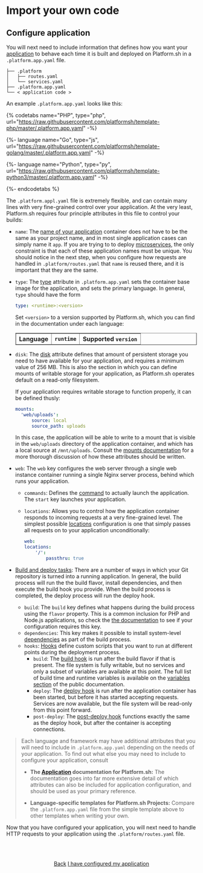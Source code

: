 # Import your own code

## Configure application

You will next need to include information that defines how you want your [application](/configuration/app-containers.md) to behave each time it is built and deployed on Platform.sh in a `.platform.app.yaml` file.
    
```.
├── .platform
│   ├── routes.yaml
│   └── services.yaml
├── .platform.app.yaml
└── < application code >
```

An example `.platform.app.yaml` looks like this:

{% codetabs name="PHP", type="php", url="https://raw.githubusercontent.com/platformsh/template-php/master/.platform.app.yaml" -%}

{%- language name="Go", type="js", url="https://raw.githubusercontent.com/platformsh/template-golang/master/.platform.app.yaml" -%}

{%- language name="Python", type="py", url="https://raw.githubusercontent.com/platformsh/template-python3/master/.platform.app.yaml" -%}

{%- endcodetabs %}


The `.platform.appl.yaml` file is extremely flexible, and can contain many lines with very fine-grained control over your application. At the very least, Platform.sh requires four principle attributes in this file to control your builds:

* `name`: The [name of your application](/configuration/app/name.md) container does not have to be the same as your project name, and in most single application cases can simply name it `app`. If you are trying to to deploy [microservices](/configuration/app/multi-app.md#example-of-a-micro-service-multi-app), the only constraint is that each of these application names must be unique. You should notice in the next step, when you configure how requests are handled in `.platform/routes.yaml` that `name` is reused there, and it is important that they are the same.

* `type`: The [type](/configuration/app/type.md) attribute in `.platform.app.yaml` sets the container base image for the application, and sets the primary language. In general, `type` should have the form
  
  ```yaml
  type: <runtime>:<version>
  ```

  Set `<version>` to a version supported by Platform.sh, which you can find in the documentation under each language: 
  
    <html>
       <head>
          <title>Runtime Supported Versions</title>
          <script type = "text/javascript" src = "/scripts/images/tableTest.js" ></script>
       </head>
       <body>
          <div class="wrapper">
          <div class="profile">
            <table id= "runtimeTable" border="1">
            <thead>
            <th>Language</th>
            <th><code>runtime</code></th>
            <th>Supported <code>version</code></th>
            </thead>
              <tbody>
              </tbody>
             </table>
          </div>
          </div>
       </body>
       <script>
       makeTable(json, "runtimes", "supported", "runtimeTable", false);
       </script>
       </body>
    </html>
  
* `disk`: The [disk](/configuration/app/storage.md) attribute defines that amount of persistent storage you need to have available for your application, and requires a minimum value of 256 MB. This is also the section in which you can define mounts of writable storage for your application, as Platform.sh operates default on a read-only filesystem. 
  
  If your application requires writable storage to function properly, it can be defined thusly:
  
  ```yaml
  mounts:
    'web/uploads':
        source: local
        source_path: uploads
  ```
  
  In this case, the application will be able to write to a mount that is visible in the `web/uploads` directory of the application container, and which has a local source at `/mnt/uploads`. Consult the [mounts documentation](/configuration/app/storage.md#mounts) for a more thorough discussion of how these attributes should be written.

* `web`: The `web` key configures the web server through a single web instance container running a single Nginx server process, behind which runs your application. 

    * `commands`: Defines the [command](/configuration/app/web.md#locations) to actually launch the application. The `start` key launches your application.
    * `locations`: Allows you to control how the application container responds to incoming requests at a very fine-grained level. The simplest possible [locations](/configuration/app/web.md#locations) configuration is one that simply passes all requests on to your application unconditionally:
    
      ```yaml
      web:
      locations:
          '/':
              passthru: true
      ```

* [Build and deploy tasks](/configuration/app/build.md): There are a number of ways in which your Git repository is turned into a running application. In general, the build process will run the the build flavor, install dependencies, and then execute the build hook you provide. When the build process is completed, the deploy process will run the deploy hook.

   * `build`: The `build` key defines what happens during the build process using the `flavor` property. This is a common inclusion for PHP and Node.js applications, so check the [the documentation](/configuration/app/build.md#build) to see if your configuration requires this key.
   * `dependencies`: This key makes it possible to install system-level [dependencies](/configuration/app/build.md#build-dependencies) as part of the build process.
   * `hooks`: [Hooks](/configuration/app/build.md#hooks) define custom scripts that you want to run at different points during the deployment process.
      * `build`: The [build hook](/configuration/app/build.md#build-hook) is run after the build flavor if that is present. The file system is fully writable, but no services and only a subset of variables are available at this point. The full list of build time and runtime variables is available on the [variables section](/development/variables.md#variables) of the public documentation.
      * `deploy`: The [deploy hook](/configuration/app/build.md#deploy-hook) is run after the application container has been started, but before it has started accepting requests. Services are now available, but the file system will be read-only from this point forward.
      * `post-deploy`: The [post-deploy hook](/configuration/app/build.md#post-deploy-hook) functions exactly the same as the deploy hook, but after the container is accepting connections. 
  
> Each language and framework may have additional attributes that you will need to include in `.platform.app.yaml` depending on the needs of your application. To find out what else you may need to include to configure your application, consult
> 
> * **The [Application](/configuration/app-containers.md) documentation for Platform.sh:**
>    The documentation goes into far more extensive detail of which attributes can also be included for application configuration, and should be used as your primary reference.
>    
> * **Language-specific templates for Platform.sh Projects:** 
>    Compare the `.platform.app.yaml` file from the simple template above to other templates when writing your own.

Now that you have configured your application, you will next need to handle HTTP requests to your application using the `.platform/routes.yaml` file.

<html>
<head>
<link rel="stylesheet" href="/styles/styles.css">
</head>
<body>

<br/><br/>

<center>

<a href="/gettingstarted/own-code/step-6.html" class="buttongen small">Back</a>
<a href="/gettingstarted/own-code/step-8.html" class="buttongen small">I have configured my application</a>

</center>

<br/><br/>

</body>
</html>
